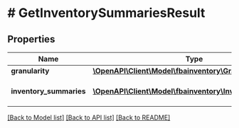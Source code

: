 # # GetInventorySummariesResult

## Properties

Name | Type | Description | Notes
------------ | ------------- | ------------- | -------------
**granularity** | [**\OpenAPI\Client\Model\fbainventory\Granularity**](Granularity.md) |  |
**inventory_summaries** | [**\OpenAPI\Client\Model\fbainventory\InventorySummary[]**](InventorySummary.md) | A list of inventory summaries. |

[[Back to Model list]](../../README.md#models) [[Back to API list]](../../README.md#endpoints) [[Back to README]](../../README.md)
